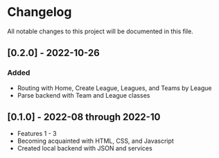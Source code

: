 # Changelog

All notable changes to this project will be documented in this file.

## [0.2.0] - 2022-10-26

### Added

- Routing with Home, Create League, Leagues, and Teams by League
- Parse backend with Team and League classes

## [0.1.0] - 2022-08 through 2022-10

- Features 1 - 3
- Becoming acquainted with HTML, CSS, and Javascript
- Created local backend with JSON and services
